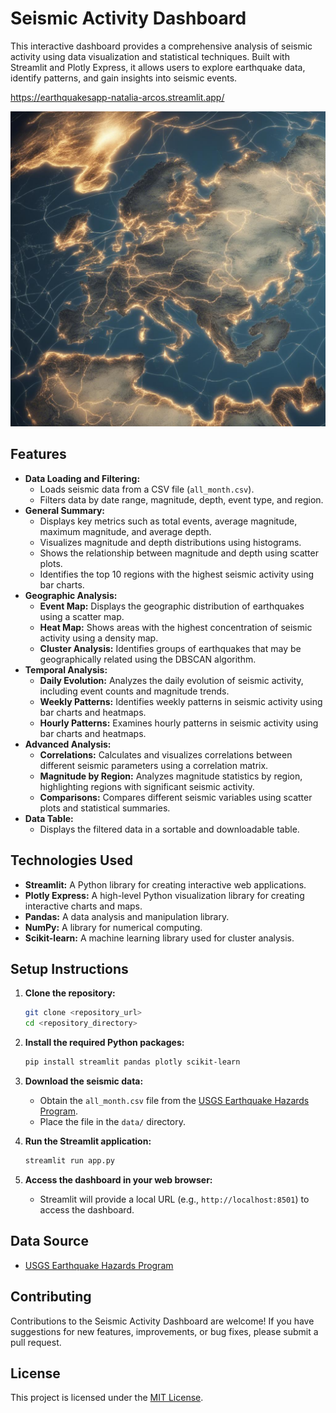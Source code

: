 # Seismic Activity Dashboard

This interactive dashboard provides a comprehensive analysis of seismic activity using data visualization and statistical techniques. Built with Streamlit and Plotly Express, it allows users to explore earthquake data, identify patterns, and gain insights into seismic events. 

https://earthquakesapp-natalia-arcos.streamlit.app/

![Seismic Activity Dashboard](Image/output_20250512_182829.jpg)

## Features

-   **Data Loading and Filtering:**
    -   Loads seismic data from a CSV file (`all_month.csv`).
    -   Filters data by date range, magnitude, depth, event type, and region.
-   **General Summary:**
    -   Displays key metrics such as total events, average magnitude, maximum magnitude, and average depth.
    -   Visualizes magnitude and depth distributions using histograms.
    -   Shows the relationship between magnitude and depth using scatter plots.
    -   Identifies the top 10 regions with the highest seismic activity using bar charts.
-   **Geographic Analysis:**
    -   **Event Map:** Displays the geographic distribution of earthquakes using a scatter map.
    -   **Heat Map:** Shows areas with the highest concentration of seismic activity using a density map.
    -   **Cluster Analysis:** Identifies groups of earthquakes that may be geographically related using the DBSCAN algorithm.
-   **Temporal Analysis:**
    -   **Daily Evolution:** Analyzes the daily evolution of seismic activity, including event counts and magnitude trends.
    -   **Weekly Patterns:** Identifies weekly patterns in seismic activity using bar charts and heatmaps.
    -   **Hourly Patterns:** Examines hourly patterns in seismic activity using bar charts and heatmaps.
-   **Advanced Analysis:**
    -   **Correlations:** Calculates and visualizes correlations between different seismic parameters using a correlation matrix.
    -   **Magnitude by Region:** Analyzes magnitude statistics by region, highlighting regions with significant seismic activity.
    -   **Comparisons:** Compares different seismic variables using scatter plots and statistical summaries.
-   **Data Table:**
    -   Displays the filtered data in a sortable and downloadable table.

## Technologies Used

-   **Streamlit:** A Python library for creating interactive web applications.
-   **Plotly Express:** A high-level Python visualization library for creating interactive charts and maps.
-   **Pandas:** A data analysis and manipulation library.
-   **NumPy:** A library for numerical computing.
-   **Scikit-learn:** A machine learning library used for cluster analysis.

## Setup Instructions

1.  **Clone the repository:**

    ```bash
    git clone <repository_url>
    cd <repository_directory>
    ```

2.  **Install the required Python packages:**

    ```bash
    pip install streamlit pandas plotly scikit-learn
    ```

3.  **Download the seismic data:**

    -   Obtain the `all_month.csv` file from the [USGS Earthquake Hazards Program](https://www.usgs.gov/programs/earthquake-hazards).
    -   Place the file in the `data/` directory.

4.  **Run the Streamlit application:**

    ```bash
    streamlit run app.py
    ```

5.  **Access the dashboard in your web browser:**

    -   Streamlit will provide a local URL (e.g., `http://localhost:8501`) to access the dashboard.

## Data Source

-   [USGS Earthquake Hazards Program](https://www.usgs.gov/programs/earthquake-hazards)

## Contributing

Contributions to the Seismic Activity Dashboard are welcome! If you have suggestions for new features, improvements, or bug fixes, please submit a pull request.

## License

This project is licensed under the [MIT License](LICENSE).
